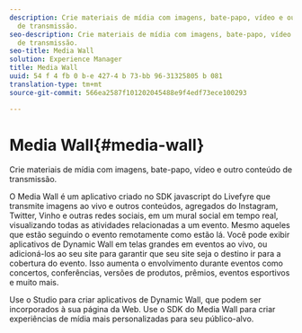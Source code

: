 ```yaml
---
description: Crie materiais de mídia com imagens, bate-papo, vídeo e outro conteúdo
  de transmissão.
seo-description: Crie materiais de mídia com imagens, bate-papo, vídeo e outro conteúdo
  de transmissão.
seo-title: Media Wall
solution: Experience Manager
title: Media Wall
uuid: 54 f 4 fb 0 b-e 427-4 b 73-bb 96-31325805 b 081
translation-type: tm+mt
source-git-commit: 566ea2587f101202045488e9f4edf73ece100293

---
```



# Media Wall{#media-wall}

Crie materiais de mídia com imagens, bate-papo, vídeo e outro conteúdo de transmissão.

O Media Wall é um aplicativo criado no SDK javascript do Livefyre que transmite imagens ao vivo e outros conteúdos, agregados do Instagram, Twitter, Vinho e outras redes sociais, em um mural social em tempo real, visualizando todas as atividades relacionadas a um evento. Mesmo aqueles que estão seguindo o evento remotamente como estão lá. Você pode exibir aplicativos de Dynamic Wall em telas grandes em eventos ao vivo, ou adicioná-los ao seu site para garantir que seu site seja o destino ir para a cobertura do evento. Isso aumenta o envolvimento durante eventos como concertos, conferências, versões de produtos, prêmios, eventos esportivos e muito mais.

Use o Studio para criar aplicativos de Dynamic Wall, que podem ser incorporados à sua página da Web. Use o SDK do Media Wall para criar experiências de mídia mais personalizadas para seu público-alvo.
